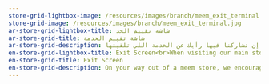 ```yaml
---
store-grid-lightbox-image: /resources/images/branch/meem_exit_terminal.jpg
store-grid-image: /resources/images/branch/meem_exit_terminal.jpg
ar-store-grid-lightbox-title: شاشة تقييم الخد
ar-store-grid-title: شاشة تقييم الخدمة
ar-store-grid-description: عند خروجك من مراكز ومنافذ خدمة م، راح تلاقي شاشة قريبة عند المخرج تقدر من خلالها إن تشاركنا فيها رأيك عن الخدمة اللي تلقيتها.
en-store-grid-lightbox-title: Exit Screen<br>When visiting our main stores we encourage you to rate the level of service delivered and also log any feedback or complaint through this machine.
en-store-grid-title: Exit Screen
en-store-grid-description: On your way out of a meem store, we encourage you to rate the level of service delivered and share your feedback through this screen.
---
```

